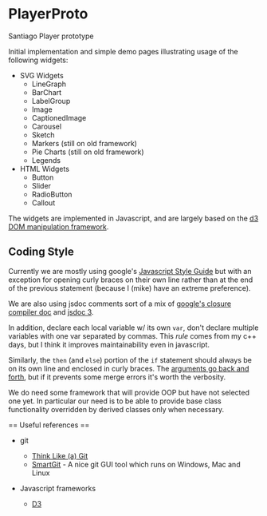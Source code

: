 PlayerProto
===========

Santiago Player prototype

Initial implementation and simple demo pages illustrating usage of the following widgets:

* SVG Widgets
  * LineGraph
  * BarChart
  * LabelGroup
  * Image
  * CaptionedImage
  * Carousel
  * Sketch
  * Markers (still on old framework)
  * Pie Charts (still on old framework)
  * Legends
* HTML Widgets
  * Button
  * Slider
  * RadioButton
  * Callout

The widgets are implemented in Javascript, and are largely based on the [d3 DOM manipulation framework][D3].

## Coding Style ##
Currently we are mostly using google's [Javascript Style Guide][styleguide]
but with an exception for opening curly braces on their own line rather than at the end
of the previous statement (because I (mike) have an extreme preference).

We are also using jsdoc comments sort of a mix of [google's closure compiler doc][goog-jsdoc] and [jsdoc 3][].

In addition, declare each local variable w/ its own `var`, don't declare multiple variables with one
var separated by commas. This *rule* comes from my c++ days, but I think it improves maintainability
even in javascript.

Similarly, the `then` (and `else`) portion of the `if` statement should always be on its own line
and enclosed in curly braces. The [arguments go back and forth][if-braces], but if it prevents
some merge errors it's worth the verbosity.

We do need some framework that will provide OOP but have not selected one yet. In particular our need is to be able to 
provide base class functionality overridden by derived classes only when necessary.

== Useful references ==

* git
  * [Think Like (a) Git](http://think-like-a-git.net/)
  * [SmartGit][] - A nice git GUI tool which runs on Windows, Mac and Linux

* Javascript frameworks
  * [D3][]  
  
[styleguide]: http://google-styleguide.googlecode.com/svn/trunk/javascriptguide.xml
[goog-jsdoc]: https://developers.google.com/closure/compiler/docs/js-for-compiler
[jsdoc 3]: http://usejsdoc.org/index.html
[if-braces]: http://programmers.stackexchange.com/questions/16528/single-statement-if-block-braces-or-no
[SmartGit]: http://www.syntevo.com/smartgithg/index.html
[D3]: https://github.com/mbostock/d3/wiki/API-Reference
